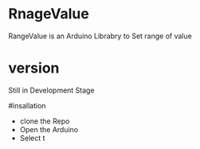 # RnageValue
RangeValue is an Arduino Librabry to Set range of value 

# version 
Still in Development Stage

#insallation 
- clone the Repo 
- Open the Arduino 
- Select t
